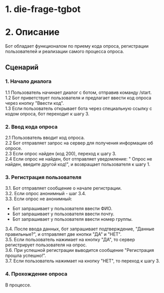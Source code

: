 # 1. die-frage-tgbot

# 2. Описание

Бот обладает функционалом по приему кода опроса, регистрации пользователей и реализации самого процесса опроса.

## Сценарий

### 1. Начало диалога  

1.1 Пользователь начинает диалог с ботом, отправив команду /start.  
1.2 Бот приветствует пользователя и предлагает ввести код опроса через кнопку "Ввести код".  
1.3 Если пользователь открывает бота через специальную ссылку с кодом опроса, бот переходит к шагу 3.  

### 2. Ввод кода опроса  

2.1 Пользователь вводит код опроса.  
2.2 Бот отправляет запрос на сервер для получения информации об опросе.  
2.3 Если опрос найден (код 200), переход к шагу 3.  
2.4 Если опрос не найден, бот отправляет уведомление: " Опрос не найден, введите другой код!", и возвращает пользователя к шагу 1.  

### 3. Регистрация пользователя  

3.1. Бот отправляет сообщение о начале регистрации.  
3.2. Если опрос анонимный - шаг 3.4.  
3.3. Если опрос не анонимный:  
- Бот запрашивает у пользователя ввести ФИО.  
- Бот запрашивает у пользователя ввести почту.  
- Бот запрашивает у пользователя ввести номер группы.  

3.4. После ввода данных, бот запрашивает подтверждение, "Данные правильные?", и отправляет две кнопки "ДА" и "НЕТ".  
3.5. Если пользователь нажимает на кнопку "ДА", то сервер регистрирует пользователя на опрос.  
3.6. При успешной регистрации выводится сообщение "Регистрация прошла успешно!".  
3.7. Если пользователь нажимает на кнопку "НЕТ", то переход к шагу 3.   

### 4. Прохождение опроса  

В процессе.
